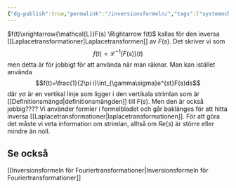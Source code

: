 ```yaml
---
{"dg-publish":true,"permalink":"/inversionsformeln/","tags":["systemochtransformer"]}
---
```



$f(t)\xrightarrow{\mathcal{L}}F(s) \Rightarrow f(t)$ kallas för den inversa [[Laplacetransformationer\|Laplacetransformen]] av $F(s)$. Det skriver vi som 
$$f(t)=\mathcal{L}^{-1}(F(s))(t)$$
men detta är för jobbigt för att använda när man räknar. Man kan istället använda
$$f(t)=\frac{1}{2\pi i}\int_{\gamma\sigma}e^{st}F(s)ds$$
där $\gamma\sigma$ är en vertikal linje som ligger i den vertikala strimlan som är [[Definitionsmängd\|definitionsmängden]] till $F(s)$. Men den är också jobbig???? Vi använder formler i formelbladet och går baklänges för att hitta inversa [[Laplacetransformationer\|laplacetransformationen]]. För att göra det måste vi veta information om strimlan, alltså om $Re(s)$ är större eller mindre än noll.

## Se också
[[Inversionsformeln för Fouriertransformationer\|Inversionsformeln för Fouriertransformationer]]